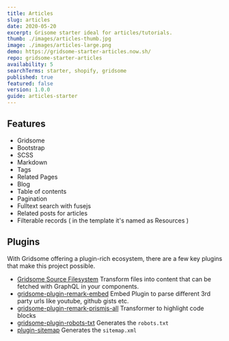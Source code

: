```yaml
---
title: Articles
slug: articles
date: 2020-05-20
excerpt: Grisome starter ideal for articles/tutorials.
thumb: ./images/articles-thumb.jpg
image: ./images/articles-large.png
demo: https://gridsome-starter-articles.now.sh/
repo: gridsome-starter-articles
availability: 5
searchTerms: starter, shopify, gridsome
published: true
featured: false
version: 1.0.0
guide: articles-starter
---
```

## Features

* Gridsome
* Bootstrap
* SCSS
* Markdown
* Tags
* Related Pages
* Blog
* Table of contents
* Pagination
* Fulltext search with fusejs
* Related posts for articles
* Filterable records ( in the template it's named as Resources )

## Plugins

With Gridsome offering a plugin-rich ecosystem, there are a few key plugins that make this project possible. 

- [Gridsome Source Filesystem](https://gridsome.org/plugins/@gridsome/source-filesystem) Transform files into content that can be fetched with GraphQL in your components.
- [gridsome-plugin-remark-embed](https://gridsome.org/plugins/@noxify/gridsome-plugin-remark-embed) Embed Plugin to parse different 3rd party urls like youtube, github gists etc.
- [gridsome-plugin-remark-prismjs-all](https://gridsome.org/plugins/gridsome-plugin-remark-prismjs-all) Transformer to highlight code blocks
- [gridsome-plugin-robots-txt](https://gridsome.org/plugins/gridsome-plugin-robots-txt) Generates the `robots.txt` 
- [plugin-sitemap](https://gridsome.org/plugins/@gridsome/plugin-sitemap) Generates the `sitemap.xml`